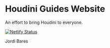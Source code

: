 # Houdini Guides Website

An effort to bring Houdini to everyone.

[![Netlify Status](https://api.netlify.com/api/v1/badges/b3f37439-fd93-4f0c-9927-d3cdc4e852b3/deploy-status)](https://app.netlify.com/sites/houdini-guides/deploys)

Jordi Bares
